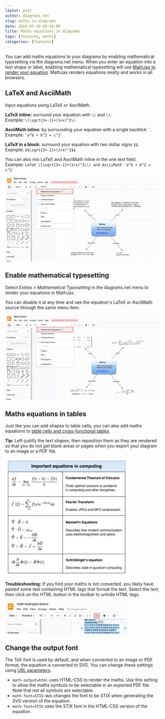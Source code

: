 ```yaml
---
layout: post
author: diagrams.net
slug: maths-in-diagrams
date: 2020-07-20 09:24:00
title: Maths equations in diagrams
tags: [features, maths]
categories: [features]
---
```


You can add maths equations to your diagrams by enabling mathematical typesetting via the diagrams.net menu. When you enter an equation into a text shape or label, enabling mathematical typesetting will use [MathJax to render your equation](https://www.mathjax.org/). MathJax renders equations neatly and works in all browsers.

## LaTeX and AsciiMath

Input equations using LaTeX or AsciiMath.

**LaTeX inline:** surround your equation with ``\(`` and ``\)``.
<br />Example: ``\(\sqrt{3×-1}+(1+x)^2\)``

**AsciiMath inline:** by surrounding your equation with a single backtick `` ` ``.
<br />Example: `` `a^b + b^2 = c^2` ``

**LaTeX in a block:** surround your equation with two dollar signs ``$$``.
<br />Example: ``$$\sqrt{3×-1}+(1+x)^2$$``

You can also mix LaTeX and AsciiMath inline in the one text field.
<br />Example: ``LaTeX \(\sqrt{3×-1}+(1+x)^2\\) and AsciiMath `a^b + b^2 = c^2` ``

[<img src="/assets/img/blog/mathematical-typesetting-disabled.png" style="max-width:100%;height:auto;" alt="Click Extras > Mathematical Typesetting to render your equations in MathJax">](https://app.diagrams.net/?title=math-examples.drawio#R%3Cmxfile%3E%3Cdiagram%20id%3D%22Trg0ARunQVTyGifeBPsd%22%20name%3D%22Page-1%22%3E7VhBj5s6EP4t74CUHFgFQ0hyTNjNtqvuodpKfXqXlQMOuGswa5yE7K9%2FYzAh4CTtqq2USpVQYn8ez9gz%2FmYMlhuk5b3AefLII8IsNIpKy721EHKc8Qz%2BFLKvkYnv1EAsaKSFWuCJvhENjjS6oREpOoKScyZp3gVDnmUklB0MC8F3XbE1Z12rOY6JATyFmJnoVxrJpEanaNLiHwiNk8ay4%2BsNp7gR1jspEhzx3RHk3lluIDiXdSstA8KU8xq%2F1POWZ0YPCxMkkz8y4b%2FPy4fl7dur7abp8tvdjL3NPtvutFazxWyjd2whD575szVZpBYKMmsC6Kga8y3klnPLXShgHKxITGF4kcNeBS0rwY4IhECpgaUGjlaDfJzm9fBhDJljoD2MuCzOTWlWNQ7Uc9IqumAVvd8q%2Bq5VwLaH2X2950eiExZ7Ey7sMr2wy%2FT9u2wj3os1yaJepL3qqU623Dd0kaSEw7hIZMoAcKBZ5DikWQy9cdv7wsHorQ0kdxe7hEryBLhSsYMsAhjfErFmFVsSGkUkA2xNGQs44wLAjGdEaZOCv5A%2B2PBMKRd8k0Uk0j3QKilwe85oDCpvU9ANKzeIpLmlxEl5BGli3ROeEin2IKJHfU0jneR8TfldmzGQi2osOc4WIw1inaXig%2BaWyNDQXH4Pr2cneO0zFZtc2dMOAOx1oxLQIoTNE9H2oRXr%2F2rWqgEeIa894LLBYXWrvixgeR%2FbsD7CaIN8AI%2FYrxtYlFQ%2Blfucx6qa7I8UttLm%2FK9cvKjTDMlIbU05Z6UyPxHFRQ0AmsuK6LZzpBuHqJNta7%2FNVcH5jsOwirUg646SRMq8mr6EZ7fb3agq8Q2XN1zEx6pGEouYyM7c5xXD2Ytp0FTTbA4bQRQnXFBtuEF7dD7FzZZSTpfpzaFiZC1PkE0qzi9W6jz%2BPOHQdNZhHPL8m8nYYJ0zG51gnTP9TazzRgbrPuEv5F%2FDr5BN5%2BpyAr2Q4aKgIbgGwCVltTfPeajgGxGSHyD%2B0QG6XPlJ1LkAmR4XhGFJt9370K93nWO4ri4xD89QfTDLEzwoh81FRFWkYpPCL6MplUVdulSSh8o0vgOcZusqmUBzLXAI4wPbGcJYqkRA%2Bh9dWFFQN%2B5xmuJBWhVFXfMqqwcAZlczlVE44YO6qZWX9VhVbdUSAqHO21Avp7o9jE7o%2FltHu7T2GgZpWs%2BQWUj9E5T2vd91LNGfw%2BiGQtfCaNdktA%2BBbig8sFc1IWzlhVchByvgCrI9HA6B6MsBwkOrCfZfaniTbsXzJlOz3I0nJjeaN%2FBfH2DPCPAjLcETaPkxYzQjV0kS%2F7pIMjZ8OC9CStUt%2Byrd516X%2B%2Fxz6VnV2IG6JUBigfrrWoFrTeEXWbOJXb8wLwawrEWpLgUIJNXlAsNbrnFXPgrICBISBvnVoZRXOeuQ08Kqp5IWvIycpMAfmb3au33z1vPT6cxxvF46c8xSP%2FLNdDZ5%2FyszdNvPbNXY0cdK9%2B5%2F%3C%2Fdiagram%3E%3Cdiagram%20id%3D%22HwDBk1RD05lg-dqkWvLn%22%20name%3D%22Page-2%22%3E7VtZU%2BM4EP41roWHTPnIAY%2BTA2apoZZZqGXmiVJsOVaNLXlkOQn8%2Bm3JcmInCiQBc1elsNSSW7K%2B7tanA8sbJPNTjtLonAU4tlw7mFve0HJdx%2Bkcw0NKbgtJr%2BsUggknga60FFySO6yFtpbmJMBZraJgLBYkrQt9Rin2RU2GOGezerWQxfVWUzTBa4JLH8Xr0msSiKiQHrm9pfwbJpOobNnp6g9OUFlZq8giFLBZIVIf540sb8AZE0UqmQ9wLAevHJehF5%2Fax2cZuwnyIRolP8OfvFUMy8kuryw%2BgWMq9lbdds7%2Fa9m8PZjPfHb3z%2BDX77PrlluonqI41%2BNlud0YGumHDNqCjxa3eiS7f3JWFrQyhfNXqOB00%2FmyEFIT%2FVRaxqXg7yRlXCClE%2F%2FJkSCMZrJ3VGGfpLkgdFK%2BBl8xXlUFsqJPpditdc8FeFKZFGgsRX0%2FInHwHd2yXJTSMtcHs%2FpOqDJLW1ZlcZ7QqiQTiAttzG0piEQSQ9qB5CwiAl%2BmyJeFM%2FCaQkOM0oyoppUGjv2cZ2SK%2F8XFYCkpnqeIBjqTMkIF5qMpwFo2HJI4HrCYcfVRXoDwUeirDnH2G1dKuv4RHoeLgZhiLvB8xeQfsBdnYcTg%2FZglWPBbeG%2Fh%2BtqDteO3dXa29KK2p2VRxYPa5XtIe%2B5koXppnZDQBrqDsZaKa9a6agUzksSISgOIGCd3YDEoro636lSnDz%2FQNrC%2FdKwOvDeAvLPMw09W52IAVio4ImocMcrEDGdixT6e0zy2Anuzp6%2BDvSO4x41h6%2ByErZ4t0HJA3x4ijm2GpIKBazeEgSnut9XPtjqDkCPf6vWD0OoN5VPIJ5R4w6I8JgkkbqDoICokXHZPTdeQtw91%2FYWm8ADidj86bEHisFAaqTpFmys4w0iKOoIoJhMK6RiHskSONoEp%2FqsWJyQIVMznErqKUdQ9Xjo1ygXT8DqPQ%2B%2BB6FkPniXdqGDrtQ3Yuo35lwnxj%2Blf8xXfqvpbUzHvhndzSrMJFndXo%2Bj6Rpyll%2FeQr4BMNzKpk5wGKMFqXnPtqwgznkt3ZCH8GaDYz%2BM8e4BIGfSbmuQ7v3pCaCBpHUsFSVQHM%2BBWJdkTTOLGGRhFIvOPaGiVN9rSiqBdEWEuVysk80kaS0b3ZftW3mQc2jCxm%2BOQ01m3ecdg893G4lDvk8M1xOEcb0sS12sM3KOPN8n09iNxT4GBcVLx7mV2ERKSjknuBTQOothBIZ%2BTCo87rHK9DCYXxfiIyCTja0GO0FDcKh2jRQ4qS543P8RSCvVcKEqlWqKiUdmMZH1dlEj46DhL1eDL7Saj%2FE0TxKP7A7NTJ4gG33WflSAef%2FrungTxKXw5adFg%2BKNzx%2BYnZ%2Bc%2FotML%2Bmu4L0FkOSeKBV1xRLOQ8eSl6OCISgORVO%2FsYnS6YGnnF55mb%2BCPGZDD987RjnfiaAazM4WCTlOhoIy4nxztyTmaKaYYOZrTbgzdzocL9IVB707SngQEY2TvbhfZl8RtiuU%2BGiRkREWL%2FTU%2FYKJaoV%2FdqbMrDOo9h9fCoh%2FBtIzgPwXTMmJvWgHvDPRwZUuWR0yyc0x9XfCGmfNueBqOLhZT47PgaVr0PoinIIniRYsaoyqgLau6ey4XUhByidpP6xfb5zWZ%2BGiY99Yxb2w73Yi5abG0O%2BbfVpy4kJ6VaPY3W0E9Drxii2CgKozVtYkp0STg2czEMbEt03ZnY6tq1zTRf0yyteuqujnyZbxHUGFfdukNy3styi8evuVyjuYz6MBf0stHy1suL7P4HuLM52SsQk6kDmYTFmCuD06SnIKHyw5aex7EbD1Meab6gGMwbc4SNKFYkCxZbAfIwyJfntPs0I%2BtI5qPpW2%2Fllmue69vdOrRa%2F3M2LgP8BRnNWY%2FcdbG%2BXPZv9ey39v2fk1jW4nOe5p37rHWlzmJMXfItI2mSaI%2BbonGiG8ieRtIXWdwkZGD%2BhmNPNVx7W9FZln84uTvEWBu8Ketl%2FReU4cn5u56H9W7Xs1ZiWPa1nz4sOTSj7g18Kx%2BNyB0grmibuUF5dfA3MBUBLb0RWnoFxXqts%2Fi6sv7OTq5x7O2XvC521GmPY5OILu86q%2FKKv8w4Y3%2BBw%3D%3D%3C%2Fdiagram%3E%3C%2Fmxfile%3E)

## Enable mathematical typesetting

Select _Extras > Mathematical Typesetting_ in the diagrams.net menu to render your equations in MathJax.

You can disable it at any time and see the equation's LaTeX or AsciiMath source through the same menu item.

 [<img src="/assets/img/blog/mathematical-typesetting-enabled.png" style="max-width:100%;height:auto;" alt="Click Extras > Mathematical Typesetting to render your equations in MathJax">](https://app.diagrams.net/?lightbox=1&highlight=0000ff&edit=_blank&layers=1&nav=1&title=math-examples.drawio#R%3Cmxfile%3E%3Cdiagram%20id%3D%22Trg0ARunQVTyGifeBPsd%22%20name%3D%22Page-1%22%3E7VhRb5s6FP4t9wEpeUgFhkDymNBmW7U%2BTJ206b5UDjjg1WDqOAntr7%2FHYELAJFu17U6VJqHE%2Fnx8bB%2F7%2B47BcsOsfCdwkd7xmDAL2XFpudcWQo4zncOfQp5rJPCdGkgEjbVRC9zTF6JBW6M7GpNtx1ByziQtumDE85xEsoNhIfiha7bhrDtqgRNiAPcRZib6hcYyrdEZClr8PaFJ2ozs%2BHrBGW6MtYttimN%2BqKFqce6N5YaCc1mXsjIkTAWviUsdgdWZ1uPEBMnlj3T499PqdnX98jRxs2z17WbOXuafJu6sdrPHbKdXbCEPnsWDFSwzC4W5FQBqV22%2BhdxyYblLBUzDNUkoNC8LWKugZWXYMYEtUG5gqqGj3SAfZ0XdfGxDZht4j2Iut%2Be6NLOahuoZHBVdGBW9flT03VEB2x979%2F2eb4kHRux1uLDK7MIqs9evst3x3l6TPO7ttFc91cmWzw1dJCnhMC5TmTEAHChuCxzRPIHatK195jDo9QRI7i4PKZXkHnDl4gAqAhjfE7FhFVtSGsckB2xDGQs54wLAnOdEeZOCP5I%2B2PBMORd8l8ck1jXwKilwe8FoAi6vM%2FANM68ZAG2kPMst58hYkDrCMyLFM5joDr6mkRY5X4vXoVUM5KIaS0%2FVwtYg1iqVHD23RIaC5vJreD0f4LXP1N4UajwdAMCedkqAlhGslIi2DqVE%2F1e91g1wB7p2i8sGh9mt%2B7aAFX1sx%2FoIow3yHiIyedrBpKSKqXwueKKyyfOJw9ba7P%2BFi0d1mkGM1NJUcNZK%2BYnYXvQAoDmtmO47R7oJiDrZEx23hUo43wkYVnstyKbjJJWyqLqv4DkcDlcqS3zD5RUXyakrW2KRENnp%2B7BmOH80BzTdNIvDxiaKgRBUC27QHp2HuNlSyukyvTlUjGzkANmk4vxyrc7jzxMOzeYdxiHPvwqmBuucuT3AOmf2m1jn2QbrPuLP5KsRV1DThbqcQC1ieLulEYQGwBVldTSrDiQ27ia9%2BIBTvhMR%2BQElODlRl64CZsQFYVjSfXcmvz50zpmLyO0DZB%2FMihSPynFzEVEZabvL4JfRjMptnbqUyENmmt4ATvNNJSZQ3AgcQfto4oyhLVMmYP2PTqworAvvcJbhUVYlRZ3zqlGPAPSueqpB4YSP6qJ2XtZtVbZVUwiFOm9jPZ3q9mAP%2BP6bR7u09hoGaVrPkZlI%2FQFK%2B97vOpboDTPaOxPs%2F4nRrsloHza6ofBosq4JMVGLfhJytAauoImHozEQfTVCeGw1m%2F2XGl7QzXheMDPT3TQwudG8gf%2F6DfaMDb6jJUQCrT7kjObkbZDE%2F6MkmRoxXGwjStUt%2B22Ez%2F2j4fPPybPKsSN1SwBhgfzrWqFrzeAXWfNgUr8wL0cwrWWpLgUILNXlAsNbrnFXPtkQGwQJg%2F36mMorzTpqWlTVlGjBy8ggBd6kerV3%2B%2Bat56flzHG8npw5Zqq3fVPOgte%2FMkO1%2FcxWtZ18rHRv%2FgM%3D%3C%2Fdiagram%3E%3Cdiagram%20id%3D%22HwDBk1RD05lg-dqkWvLn%22%20name%3D%22Page-2%22%3E7VtZU%2BM4EP41roWHTPnIAY%2BTA2apoZZZqGXmiVJsOVaNLXlkOQn8%2Bm3JcmInCiQBc1elsNSSW7K%2B7tanA8sbJPNTjtLonAU4tlw7mFve0HJdx%2Bkcw0NKbgtJr%2BsUggknga60FFySO6yFtpbmJMBZraJgLBYkrQt9Rin2RU2GOGezerWQxfVWUzTBa4JLH8Xr0msSiKiQHrm9pfwbJpOobNnp6g9OUFlZq8giFLBZIVIf540sb8AZE0UqmQ9wLAevHJehF5%2Fax2cZuwnyIRolP8OfvFUMy8kuryw%2BgWMq9lbdds7%2Fa9m8PZjPfHb3z%2BDX77PrlluonqI41%2BNlud0YGumHDNqCjxa3eiS7f3JWFrQyhfNXqOB00%2FmyEFIT%2FVRaxqXg7yRlXCClE%2F%2FJkSCMZrJ3VGGfpLkgdFK%2BBl8xXlUFsqJPpditdc8FeFKZFGgsRX0%2FInHwHd2yXJTSMtcHs%2FpOqDJLW1ZlcZ7QqiQTiAttzG0piEQSQ9qB5CwiAl%2BmyJeFM%2FCaQkOM0oyoppUGjv2cZ2SK%2F8XFYCkpnqeIBjqTMkIF5qMpwFo2HJI4HrCYcfVRXoDwUeirDnH2G1dKuv4RHoeLgZhiLvB8xeQfsBdnYcTg%2FZglWPBbeG%2Fh%2BtqDteO3dXa29KK2p2VRxYPa5XtIe%2B5koXppnZDQBrqDsZaKa9a6agUzksSISgOIGCd3YDEoro636lSnDz%2FQNrC%2FdKwOvDeAvLPMw09W52IAVio4ImocMcrEDGdixT6e0zy2Anuzp6%2BDvSO4x41h6%2ByErZ4t0HJA3x4ijm2GpIKBazeEgSnut9XPtjqDkCPf6vWD0OoN5VPIJ5R4w6I8JgkkbqDoICokXHZPTdeQtw91%2FYWm8ADidj86bEHisFAaqTpFmys4w0iKOoIoJhMK6RiHskSONoEp%2FqsWJyQIVMznErqKUdQ9Xjo1ygXT8DqPQ%2B%2BB6FkPniXdqGDrtQ3Yuo35lwnxj%2Blf8xXfqvpbUzHvhndzSrMJFndXo%2Bj6Rpyll%2FeQr4BMNzKpk5wGKMFqXnPtqwgznkt3ZCH8GaDYz%2BM8e4BIGfSbmuQ7v3pCaCBpHUsFSVQHM%2BBWJdkTTOLGGRhFIvOPaGiVN9rSiqBdEWEuVysk80kaS0b3ZftW3mQc2jCxm%2BOQ01m3ecdg893G4lDvk8M1xOEcb0sS12sM3KOPN8n09iNxT4GBcVLx7mV2ERKSjknuBTQOothBIZ%2BTCo87rHK9DCYXxfiIyCTja0GO0FDcKh2jRQ4qS543P8RSCvVcKEqlWqKiUdmMZH1dlEj46DhL1eDL7Saj%2FE0TxKP7A7NTJ4gG33WflSAef%2FrungTxKXw5adFg%2BKNzx%2BYnZ%2Bc%2FotML%2Bmu4L0FkOSeKBV1xRLOQ8eSl6OCISgORVO%2FsYnS6YGnnF55mb%2BCPGZDD987RjnfiaAazM4WCTlOhoIy4nxztyTmaKaYYOZrTbgzdzocL9IVB707SngQEY2TvbhfZl8RtiuU%2BGiRkREWL%2FTU%2FYKJaoV%2FdqbMrDOo9h9fCoh%2FBtIzgPwXTMmJvWgHvDPRwZUuWR0yyc0x9XfCGmfNueBqOLhZT47PgaVr0PoinIIniRYsaoyqgLau6ey4XUhByidpP6xfb5zWZ%2BGiY99Yxb2w73Yi5abG0O%2BbfVpy4kJ6VaPY3W0E9Drxii2CgKozVtYkp0STg2czEMbEt03ZnY6tq1zTRf0yyteuqujnyZbxHUGFfdukNy3styi8evuVyjuYz6MBf0stHy1suL7P4HuLM52SsQk6kDmYTFmCuD06SnIKHyw5aex7EbD1Meab6gGMwbc4SNKFYkCxZbAfIwyJfntPs0I%2BtI5qPpW2%2Fllmue69vdOrRa%2F3M2LgP8BRnNWY%2FcdbG%2BXPZv9ey39v2fk1jW4nOe5p37rHWlzmJMXfItI2mSaI%2BbonGiG8ieRtIXWdwkZGD%2BhmNPNVx7W9FZln84uTvEWBu8Ketl%2FReU4cn5u56H9W7Xs1ZiWPa1nz4sOTSj7g18Kx%2BNyB0grmibuUF5dfA3MBUBLb0RWnoFxXqts%2Fi6sv7OTq5x7O2XvC521GmPY5OILu86q%2FKKv8w4Y3%2BBw%3D%3D%3C%2Fdiagram%3E%3C%2Fmxfile%3E)

## Maths equations in tables

Just like you can add shapes to table cells, you can also add maths equations to [table cells and cross-functional tables](/blog/tables.html).

**Tip:** Left-justify the text shapes, then reposition them as they are rendered so that you do not get blank areas or pages when you export your diagram to an image or a PDF file.

[<img src="/assets/img/blog/maths-examples.png" style="width=100%;max-width:400px;height:auto;" alt="Mathematical typesetting will render equations in text shapes, even when they are in tables">](https://app.diagrams.net/?lightbox=1&highlight=0000ff&edit=_blank&layers=1&nav=1&page-id=HwDBk1RD05lg-dqkWvLn&title=math-examples.drawio#R%3Cmxfile%3E%3Cdiagram%20id%3D%22Trg0ARunQVTyGifeBPsd%22%20name%3D%22Page-1%22%3E7VhRb5s6FP4t9wEpeUgFhkDymNBmW7U%2BTJ206b5UDjjg1WDqOAntr7%2FHYELAJFu17U6VJqHE%2Fnx8bB%2F7%2B47BcsOsfCdwkd7xmDAL2XFpudcWQo4zncOfQp5rJPCdGkgEjbVRC9zTF6JBW6M7GpNtx1ByziQtumDE85xEsoNhIfiha7bhrDtqgRNiAPcRZib6hcYyrdEZClr8PaFJ2ozs%2BHrBGW6MtYttimN%2BqKFqce6N5YaCc1mXsjIkTAWviUsdgdWZ1uPEBMnlj3T499PqdnX98jRxs2z17WbOXuafJu6sdrPHbKdXbCEPnsWDFSwzC4W5FQBqV22%2BhdxyYblLBUzDNUkoNC8LWKugZWXYMYEtUG5gqqGj3SAfZ0XdfGxDZht4j2Iut%2Be6NLOahuoZHBVdGBW9flT03VEB2x979%2F2eb4kHRux1uLDK7MIqs9evst3x3l6TPO7ttFc91cmWzw1dJCnhMC5TmTEAHChuCxzRPIHatK195jDo9QRI7i4PKZXkHnDl4gAqAhjfE7FhFVtSGsckB2xDGQs54wLAnOdEeZOCP5I%2B2PBMORd8l8ck1jXwKilwe8FoAi6vM%2FANM68ZAG2kPMst58hYkDrCMyLFM5joDr6mkRY5X4vXoVUM5KIaS0%2FVwtYg1iqVHD23RIaC5vJreD0f4LXP1N4UajwdAMCedkqAlhGslIi2DqVE%2F1e91g1wB7p2i8sGh9mt%2B7aAFX1sx%2FoIow3yHiIyedrBpKSKqXwueKKyyfOJw9ba7P%2BFi0d1mkGM1NJUcNZK%2BYnYXvQAoDmtmO47R7oJiDrZEx23hUo43wkYVnstyKbjJJWyqLqv4DkcDlcqS3zD5RUXyakrW2KRENnp%2B7BmOH80BzTdNIvDxiaKgRBUC27QHp2HuNlSyukyvTlUjGzkANmk4vxyrc7jzxMOzeYdxiHPvwqmBuucuT3AOmf2m1jn2QbrPuLP5KsRV1DThbqcQC1ieLulEYQGwBVldTSrDiQ27ia9%2BIBTvhMR%2BQElODlRl64CZsQFYVjSfXcmvz50zpmLyO0DZB%2FMihSPynFzEVEZabvL4JfRjMptnbqUyENmmt4ATvNNJSZQ3AgcQfto4oyhLVMmYP2PTqworAvvcJbhUVYlRZ3zqlGPAPSueqpB4YSP6qJ2XtZtVbZVUwiFOm9jPZ3q9mAP%2BP6bR7u09hoGaVrPkZlI%2FQFK%2B97vOpboDTPaOxPs%2F4nRrsloHza6ofBosq4JMVGLfhJytAauoImHozEQfTVCeGw1m%2F2XGl7QzXheMDPT3TQwudG8gf%2F6DfaMDb6jJUQCrT7kjObkbZDE%2F6MkmRoxXGwjStUt%2B22Ez%2F2j4fPPybPKsSN1SwBhgfzrWqFrzeAXWfNgUr8wL0cwrWWpLgUILNXlAsNbrnFXPtkQGwQJg%2F36mMorzTpqWlTVlGjBy8ggBd6kerV3%2B%2Bat56flzHG8npw5Zqq3fVPOgte%2FMkO1%2FcxWtZ18rHRv%2FgM%3D%3C%2Fdiagram%3E%3Cdiagram%20id%3D%22HwDBk1RD05lg-dqkWvLn%22%20name%3D%22Page-2%22%3E7VtZU%2BM4EP41roWHTPnIAY%2BTA2apoZZZqGXmiVJsOVaNLXlkOQn8%2Bm3JcmInCiQBc1elsNSSW7K%2B7tanA8sbJPNTjtLonAU4tlw7mFve0HJdx%2Bkcw0NKbgtJr%2BsUggknga60FFySO6yFtpbmJMBZraJgLBYkrQt9Rin2RU2GOGezerWQxfVWUzTBa4JLH8Xr0msSiKiQHrm9pfwbJpOobNnp6g9OUFlZq8giFLBZIVIf540sb8AZE0UqmQ9wLAevHJehF5%2Fax2cZuwnyIRolP8OfvFUMy8kuryw%2BgWMq9lbdds7%2Fa9m8PZjPfHb3z%2BDX77PrlluonqI41%2BNlud0YGumHDNqCjxa3eiS7f3JWFrQyhfNXqOB00%2FmyEFIT%2FVRaxqXg7yRlXCClE%2F%2FJkSCMZrJ3VGGfpLkgdFK%2BBl8xXlUFsqJPpditdc8FeFKZFGgsRX0%2FInHwHd2yXJTSMtcHs%2FpOqDJLW1ZlcZ7QqiQTiAttzG0piEQSQ9qB5CwiAl%2BmyJeFM%2FCaQkOM0oyoppUGjv2cZ2SK%2F8XFYCkpnqeIBjqTMkIF5qMpwFo2HJI4HrCYcfVRXoDwUeirDnH2G1dKuv4RHoeLgZhiLvB8xeQfsBdnYcTg%2FZglWPBbeG%2Fh%2BtqDteO3dXa29KK2p2VRxYPa5XtIe%2B5koXppnZDQBrqDsZaKa9a6agUzksSISgOIGCd3YDEoro636lSnDz%2FQNrC%2FdKwOvDeAvLPMw09W52IAVio4ImocMcrEDGdixT6e0zy2Anuzp6%2BDvSO4x41h6%2ByErZ4t0HJA3x4ijm2GpIKBazeEgSnut9XPtjqDkCPf6vWD0OoN5VPIJ5R4w6I8JgkkbqDoICokXHZPTdeQtw91%2FYWm8ADidj86bEHisFAaqTpFmys4w0iKOoIoJhMK6RiHskSONoEp%2FqsWJyQIVMznErqKUdQ9Xjo1ygXT8DqPQ%2B%2BB6FkPniXdqGDrtQ3Yuo35lwnxj%2Blf8xXfqvpbUzHvhndzSrMJFndXo%2Bj6Rpyll%2FeQr4BMNzKpk5wGKMFqXnPtqwgznkt3ZCH8GaDYz%2BM8e4BIGfSbmuQ7v3pCaCBpHUsFSVQHM%2BBWJdkTTOLGGRhFIvOPaGiVN9rSiqBdEWEuVysk80kaS0b3ZftW3mQc2jCxm%2BOQ01m3ecdg893G4lDvk8M1xOEcb0sS12sM3KOPN8n09iNxT4GBcVLx7mV2ERKSjknuBTQOothBIZ%2BTCo87rHK9DCYXxfiIyCTja0GO0FDcKh2jRQ4qS543P8RSCvVcKEqlWqKiUdmMZH1dlEj46DhL1eDL7Saj%2FE0TxKP7A7NTJ4gG33WflSAef%2FrungTxKXw5adFg%2BKNzx%2BYnZ%2Bc%2FotML%2Bmu4L0FkOSeKBV1xRLOQ8eSl6OCISgORVO%2FsYnS6YGnnF55mb%2BCPGZDD987RjnfiaAazM4WCTlOhoIy4nxztyTmaKaYYOZrTbgzdzocL9IVB707SngQEY2TvbhfZl8RtiuU%2BGiRkREWL%2FTU%2FYKJaoV%2FdqbMrDOo9h9fCoh%2FBtIzgPwXTMmJvWgHvDPRwZUuWR0yyc0x9XfCGmfNueBqOLhZT47PgaVr0PoinIIniRYsaoyqgLau6ey4XUhByidpP6xfb5zWZ%2BGiY99Yxb2w73Yi5abG0O%2BbfVpy4kJ6VaPY3W0E9Drxii2CgKozVtYkp0STg2czEMbEt03ZnY6tq1zTRf0yyteuqujnyZbxHUGFfdukNy3styi8evuVyjuYz6MBf0stHy1suL7P4HuLM52SsQk6kDmYTFmCuD06SnIKHyw5aex7EbD1Meab6gGMwbc4SNKFYkCxZbAfIwyJfntPs0I%2BtI5qPpW2%2Fllmue69vdOrRa%2F3M2LgP8BRnNWY%2FcdbG%2BXPZv9ey39v2fk1jW4nOe5p37rHWlzmJMXfItI2mSaI%2BbonGiG8ieRtIXWdwkZGD%2BhmNPNVx7W9FZln84uTvEWBu8Ketl%2FReU4cn5u56H9W7Xs1ZiWPa1nz4sOTSj7g18Kx%2BNyB0grmibuUF5dfA3MBUBLb0RWnoFxXqts%2Fi6sv7OTq5x7O2XvC521GmPY5OILu86q%2FKKv8w4Y3%2BBw%3D%3D%3C%2Fdiagram%3E%3C%2Fmxfile%3E)

**Troubleshooting:** If you find your maths is not converted, you likely have pasted some text containing HTML tags that format the text. Select the text, then click on the HTML button in the toolbar to unhide HTML tags.

<img src="/assets/img/blog/maths-unhide-html.png" style="width=100%;max-width:400px;height:auto;" alt="Unhide HTML tags if you have problems rendering your equation">

## Change the output font

The TeX font is used by default, and when converted to an image or PDF format, the equation is converted to SVG. You can change these settings using [URL parameters](/doc/faq/supported-url-parameters).

* ``math-output=html`` uses HTML-CSS to render the maths. Use this setting to allow the maths symbols to be selectable in an exported PDF file. Note that not all symbols are selectable.
* ``math-font=STIX-Web`` changes the font to be STIX when generating the SVG version of the equation.
* ``math-font=STIX`` uses the STIX font in the HTML-CSS version of the equation.
